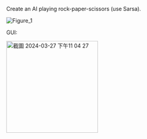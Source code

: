 Create an AI playing rock-paper-scissors (use Sarsa). 


![Figure_1](https://github.com/a78sddrt/Machine_Learning/assets/88551093/00f1ca17-0b96-4381-996d-d4789fe30cf1)

GUI:


<img width="241" alt="截圖 2024-03-27 下午11 04 27" src="https://github.com/a78sddrt/Machine_Learning/assets/88551093/bb79cffd-bca8-4e0c-841f-1d282dcf4c2f">
